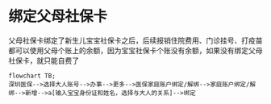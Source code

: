 # 绑定父母社保卡

父母社保卡绑定了新生儿宝宝社保卡之后，后续报销住院费用、门诊挂号、打疫苗都可以使用父母个账上的余额，因为宝宝社保卡个账没有余额，如果没有绑定父母社保卡，就只能自费了

```mermaid
flowchart TB;
深圳医保-->选择大人账号-->办事-->更多-->医保家庭账户绑定/解绑-->家庭账户绑定/解绑-->新增-->a[输入宝宝身份证和姓名，选择与大人的关系]-->绑定
```

